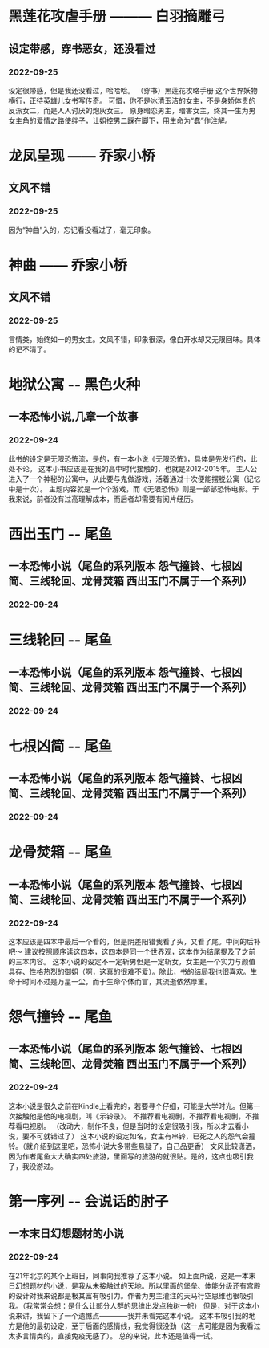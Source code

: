 <!-- 最新更新在上 -->

# 黑莲花攻虐手册 ——— 白羽摘雕弓
## 设定带感，穿书恶女，还没看过
### 2022-09-25
设定很带感，但是我还没看过，哈哈哈。
（穿书）黑莲花攻略手册 这个世界妖物横行，正待英雄儿女书写传奇。 可惜，你不是冰清玉洁的女主，不是身娇体贵的反派女二，而是人人讨厌的炮灰女三。 原身暗恋男主，暗害女主，终其一生为男女主角的爱情之路使绊子，让姐控男二踩在脚下，用生命为“蠢”作注解。


# 龙凤呈现    ——  乔家小桥
## 文风不错
### 2022-09-25
因为“神曲”入的，忘记看没看过了，毫无印象。


# 神曲    ——  乔家小桥
## 文风不错
### 2022-09-25
言情类，始终如一的男女主。文风不错，印象很深，像白开水却又无限回味。具体的记不清了。


# 地狱公寓 -- 黑色火种
## 一本恐怖小说,几章一个故事
### 2022-09-24
此书的设定是无限恐怖流，是的，有一本小说《无限恐怖》，具体是先发行的，此处不论。
这本小书应该是在我的高中时代接触的，也就是2012-2015年。
主人公进入了一个神秘的公寓中，从此要与鬼做游戏，活着通过十次便能摆脱公寓（记忆中是十次）。
主题内容就是一个个游戏，而《无限恐怖》则是一部部恐怖电影。于我来说，前者没有过高理解成本，而后者却需要有阅片经历。


# 西出玉门 -- 尾鱼
## 一本恐怖小说（尾鱼的系列版本 怨气撞铃、七根凶简、三线轮回、龙骨焚箱 西出玉门不属于一个系列）
### 2022-09-24

# 三线轮回 -- 尾鱼
## 一本恐怖小说（尾鱼的系列版本 怨气撞铃、七根凶简、三线轮回、龙骨焚箱 西出玉门不属于一个系列）
### 2022-09-24

# 七根凶简 -- 尾鱼
## 一本恐怖小说（尾鱼的系列版本 怨气撞铃、七根凶简、三线轮回、龙骨焚箱 西出玉门不属于一个系列）
### 2022-09-24

# 龙骨焚箱 -- 尾鱼
## 一本恐怖小说（尾鱼的系列版本 怨气撞铃、七根凶简、三线轮回、龙骨焚箱 西出玉门不属于一个系列）
### 2022-09-24
这本应该是四本中最后一个看的，但是阴差阳错我看了头，又看了尾。中间的后补吧～
建议按照顺序读这四本，这四本是同一个世界观，这本作为结尾提及了之前的三本内容。
这本小说的设定不一定斩男但是一定斩女，女主是一个实力与颜值具存、性格热烈的御姐（啊，这真的很难不爱）。除此，书的结局我也很喜欢。生命于时间不过是万星一尘，而于生命个体而言，其流逝依然厚重。


# 怨气撞铃 -- 尾鱼
## 一本恐怖小说（尾鱼的系列版本 怨气撞铃、七根凶简、三线轮回、龙骨焚箱 西出玉门不属于一个系列）
### 2022-09-24
这本小说是很久之前在Kindle上看完的，若要寻个仔细，可能是大学时光。但第一次接触他是他的电视剧，叫《示铃录》。
不推荐看电视剧，不推荐看电视剧，不推荐看电视剧。
（改动大，制作不良，但是当时的设定很吸引我，所以才去看小说，要不可就错过了）
这本小说的设定如名，女主有串铃，已死之人的怨气会撞铃。（就介绍到这里吧，恐怖小说大多带些悬疑了，自己品更香）
文风比较潇洒，因为作者尾鱼大大确实四处旅游，里面写的旅游的就很贴。是的，这点也吸引我了，我没游过。


# 第一序列 -- 会说话的肘子
## 一本末日幻想题材的小说
### 2022-09-24
在21年北京的某个上班日，同事向我推荐了这本小说。
如上面所说，这是一本末日幻想题材的小说，是我从未接触过的天地。所以里面的堡垒、体能分级还有宫殿的设计对我来说都是极其富有吸引力。作者为男主灌注的天马行空思维也很吸引我。（我常常会想：是什么让部分人群的思维出发点独树一帜）
但是，对于这本小说来讲，我留下了一个遗憾点————我并未看完这本小说。
这本书吸引我的地方是他的最初设定，至于后面的感情线，我觉得很没劲（这一点可能是因为我看过太多言情类的，直接免疫无感了）。
总的来说，此本还是值得一试。



